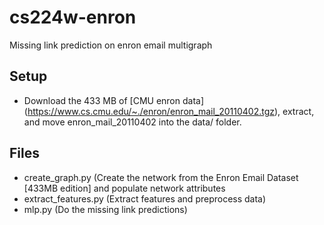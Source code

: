 cs224w-enron
============

Missing link prediction on enron email multigraph

## Setup

* Download the 433 MB of [CMU enron data] (https://www.cs.cmu.edu/~./enron/enron_mail_20110402.tgz), extract, and move enron_mail_20110402 into the data/ folder.


## Files
* create_graph.py (Create the network from the Enron Email Dataset [433MB edition] and populate network attributes
* extract_features.py (Extract features and preprocess data)
* mlp.py (Do the missing link predictions)
